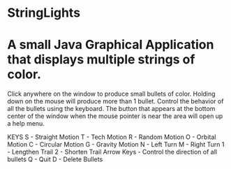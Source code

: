 StringLights
============

A small Java Graphical Application that displays multiple strings of color.
============
Click anywhere on the window to produce small bullets of color. Holding down on the mouse will produce more than 1 bullet.
Control the behavior of all the bullets using the keyboard. The button that appears at the bottom center of the window when 
the mouse pointer is near the area will open up a help menu.

KEYS
S - Straight Motion       T - Tech Motion
R - Random Motion         O - Orbital Motion
C - Circular Motion       G - Gravity Motion
N - Left Turn             M - Right Turn
1 - Lengthen Trail        2 - Shorten Trail
Arrow Keys - Control the direction of all bullets
Q - Quit                  D - Delete Bullets

